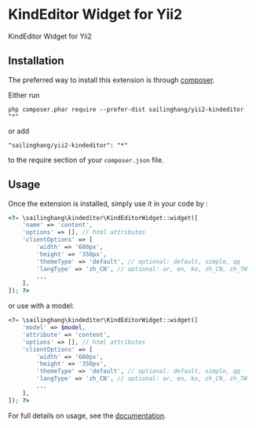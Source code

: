 KindEditor Widget for Yii2
==========================
KindEditor Widget for Yii2

Installation
------------

The preferred way to install this extension is through [composer](http://getcomposer.org/download/).

Either run

```
php composer.phar require --prefer-dist sailinghang/yii2-kindeditor "*"
```

or add

```
"sailinghang/yii2-kindeditor": "*"
```

to the require section of your `composer.json` file.


Usage
-----

Once the extension is installed, simply use it in your code by  :

```php
<?= \sailinghang\kindeditor\KindEditorWidget::widget([
    'name' => 'content',
    'options' => [], // html attributes
    'clientOptions' => [
        'width' => '680px',
        'height' => '350px',
        'themeType' => 'default', // optional: default, simple, qq
        'langType' => 'zh_CN', // optional: ar, en, ko, zh_CN, zh_TW
        ...
    ],
]); ?>
```

or use with a model:

```php
<?= \sailinghang\kindeditor\KindEditorWidget::widget([
    'model' => $model,
    'attribute' => 'content',
    'options' => [], // html attributes
    'clientOptions' => [
        'width' => '680px',
        'height' => '350px',
        'themeType' => 'default', // optional: default, simple, qq
        'langType' => 'zh_CN', // optional: ar, en, ko, zh_CN, zh_TW
        ...
    ],
]); ?>
```

For full details on usage, see the [documentation](http://kindeditor.net/doc.php).
